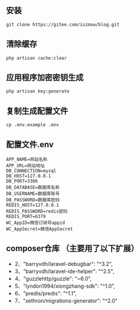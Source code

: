 ## 安装

```shell script
git clone https://gitee.com/iszmxw/blog.git
```

## 清除缓存
```shell script
php artisan cache:clear
```

## 应用程序加密密钥生成
```shell script
php artisan key:generate
```

## 复制生成配置文件
```shell script
cp .env.example .env
```

## 配置文件.env
```env
APP_NAME=网站名称
APP_URL=网站地址
DB_CONNECTION=mysql
DB_HOST=127.0.0.1
DB_PORT=3306
DB_DATABASE=数据库名称
DB_USERNAME=数据库账号
DB_PASSWORD=数据库密码
REDIS_HOST=127.0.0.1
REDIS_PASSWORD=redis密码
REDIS_PORT=6379
WC_AppID=微信订阅号appid
WC_AppSecret=微信AppSecret
```

## composer仓库 （主要用了以下扩展）

[//]: # (- 1、"caouecs/laravel-lang": "~3.0",)
- 2、"barryvdh/laravel-debugbar": "^3.2",
- 3、"barryvdh/laravel-ide-helper": "^2.5",
- 4、"guzzlehttp/guzzle": "~6.0",
- 5、"lyndon1994/xiongzhang-sdk": "^1.0",
- 6、"predis/predis": "^1.1",
- 7、"xethron/migrations-generator": "^2.0"